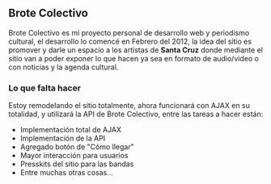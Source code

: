 <h2> Brote Colectivo </h2>

Brote Colectivo es mi proyecto personal de desarrollo web y periodismo cultural, el desarrollo lo comencé en Febrero del 2012, la idea del sitio es promover y darle un espacio a los artistas de <b>Santa Cruz</b> donde mediante el sitio van a poder exponer lo que hacen ya sea en formato de audio/video o con noticias y la agenda cultural.

<h3>Lo que falta hacer</h3>

Estoy remodelando el sitio totalmente, ahora funcionará con AJAX en su totalidad, y utilizará la API de Brote Colectivo, entre las tareas a hacer están:

* Implementación total de AJAX
* Implementación de la API
* Agregado botón de "Cómo llegar"
* Mayor interacción para usuarios
* Presskits del sitio para las bandas
* Entre muchas otras cosas...
